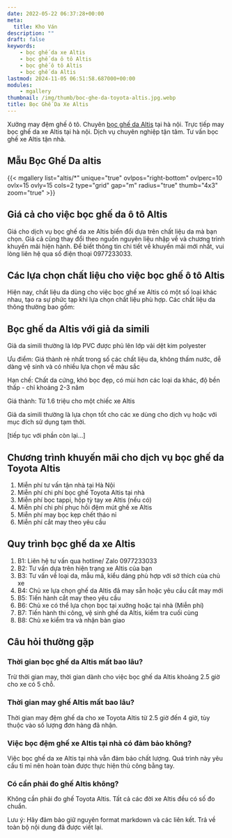 ```yaml
---
date: 2022-05-22 06:37:28+00:00
meta:
  title: Kho Ván 
description: ""
draft: false
keywords:
    - bọc ghế da xe Altis
    - bọc ghế da ô tô Altis
    - bọc ghế ô tô Altis
    - bọc ghế da Altis
lastmod: 2024-11-05 06:51:58.687000+00:00
modules:
    - mgallery
thumbnail: /img/thumb/boc-ghe-da-toyota-altis.jpg.webp
title: Bọc Ghế Da Xe Altis
---
```


Xưởng may đệm ghế ô tô. Chuyên [bọc ghế da Altis](https://bocgheoto.vn/toyota/boc-ghe-da-xe-altis.html/) tại hà nội. Trực tiếp may bọc ghế da xe Altis tại hà nội. Dịch vụ chuyên nghiệp tận tâm. Tư vấn bọc ghế xe Altis tận nhà.

## Mẫu Bọc Ghế Da altis
{{< mgallery list="altis/*" unique="true" ovlpos="right-bottom" ovlperc=10 ovlx=15 ovly=15 cols=2 type="grid" gap="m" radius="true" thumb="4x3" zoom="true" >}}

## Giá cả cho việc bọc ghế da ô tô Altis

Giá cho dịch vụ bọc ghế da xe Altis biến đổi dựa trên chất liệu da mà bạn chọn. Giá cả cũng thay đổi theo nguồn nguyên liệu nhập về và chương trình khuyến mãi hiện hành. Để biết thông tin chi tiết về khuyến mãi mới nhất, vui lòng liên hệ qua số điện thoại 0977233033. 

## Các lựa chọn chất liệu cho việc bọc ghế ô tô Altis

Hiện nay, chất liệu da dùng cho việc bọc ghế xe Altis có một số loại khác nhau, tạo ra sự phức tạp khi lựa chọn chất liệu phù hợp. Các chất liệu da thông thường bao gồm:

## Bọc ghế da Altis với giả da simili 

Giả da simili thường là lớp PVC được phủ lên lớp vải dệt kim polyester

Ưu điểm: Giá thành rẻ nhất trong số các chất liệu da, không thấm nước, dễ dàng vệ sinh và có nhiều lựa chọn về màu sắc

Hạn chế: Chất da cứng, khó bọc đẹp, có mùi hơn các loại da khác, độ bền thấp - chỉ khoảng 2-3 năm

Giá thành: Từ 1.6 triệu cho một chiếc xe Altis

Giả da simili thường là lựa chọn tốt cho các xe dùng cho dịch vụ hoặc với mục đích sử dụng tạm thời.

[tiếp tục với phần còn lại...]

## Chương trình khuyến mãi cho dịch vụ bọc ghế da Toyota Altis

1. Miễn phí tư vấn tận nhà tại Hà Nội
2. Miễn phí chi phí bọc ghế Toyota Altis tại nhà
3. Miễn phí bọc tappi, hộp tỳ tay xe Altis (nếu có)
4. Miễn phí chi phí phục hồi đệm mút ghế xe Altis
5. Miễn phí may bọc kẹp chết tháo nỉ
6. Miễn phí cắt may theo yêu cầu

## Quy trình bọc ghế da xe Altis

1. B1: Liên hệ tư vấn qua hotline/ Zalo 0977233033
2. B2: Tư vấn dựa trên hiện trạng xe Altis của bạn
3. B3: Tư vấn về loại da, mẫu mã, kiểu dáng phù hợp với sở thích của chủ xe
4. B4: Chủ xe lựa chọn ghế da Altis đã may sẵn hoặc yêu cầu cắt may mới
5. B5: Tiến hành cắt may theo yêu cầu
6. B6: Chủ xe có thể lựa chọn bọc tại xưởng hoặc tại nhà (Miễn phí)
7. B7: Tiến hành thi công, vệ sinh ghế da Altis, kiểm tra cuối cùng
8. B8: Chủ xe kiểm tra và nhận bàn giao

## Câu hỏi thường gặp

### Thời gian bọc ghế da Altis mất bao lâu?
Trừ thời gian may, thời gian dành cho việc bọc ghế da Altis khoảng 2.5 giờ cho xe có 5 chỗ.

### Thời gian may ghế Altis mất bao lâu?
Thời gian may đệm ghế da cho xe Toyota Altis từ 2.5 giờ đến 4 giờ, tùy thuộc vào số lượng đơn hàng đã nhận.

### Việc bọc đệm ghế xe Altis tại nhà có đảm bảo không?
Việc bọc ghế da xe Altis tại nhà vẫn đảm bảo chất lượng. Quá trình này yêu cầu tỉ mỉ nên hoàn toàn được thực hiện thủ công bằng tay.

### Có cần phải đo ghế Altis không?
Không cần phải đo ghế Toyota Altis. Tất cả các đời xe Altis đều có số đo chuẩn.

Lưu ý: Hãy đảm bảo giữ nguyên format markdown và các liên kết. Trả về toàn bộ nội dung đã được viết lại.